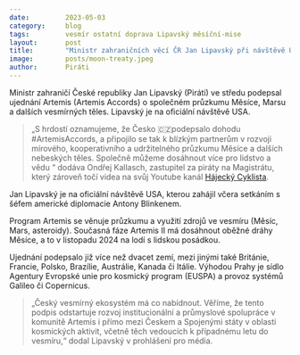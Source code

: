 ```yaml
---
date:         2023-05-03
category:     blog
tags:         vesmír ostatní doprava Lipavský měsíční-mise 
layout:       post
title:        "Ministr zahraničních věcí ČR Jan Lipavský při návštěvě USA podepsal ujednání o průzkumu měsíce" 
image:        posts/moon-treaty.jpeg
author:       Piráti
---
```


Ministr zahraničí České republiky Jan Lipavský (Piráti) ve středu podepsal ujednání Artemis (Artemis Accords) o společném průzkumu Měsíce, Marsu a dalších vesmírných těles. Lipavský je na oficiální návštěvě USA.



> „S hrdostí oznamujeme, že Česko 🇨🇿podepsalo dohodu #ArtemisAccords, a připojilo se tak k blízkým partnerům v rozvoji mírového, kooperativního a udržitelného průzkumu Měsíce a dalších nebeských těles. Společně můžeme dosáhnout více pro lidstvo a vědu “ dodáva Ondřej Kallasch, zastupitel za piráty na Magistrátu, který zároveň točí videa na svůj Youtube kanál [Hájecký Cyklista](https://www.youtube.com/channel/UCiPb4HeTInelD-5Jmu2MR5Q/videos).

Jan Lipavský je na oficiální návštěvě USA, kterou zahájil včera setkáním s šéfem americké diplomacie Antony Blinkenem. 

Program Artemis se věnuje průzkumu a využití zdrojů ve vesmíru (Měsíc, Mars, asteroidy). Současná fáze Artemis II má dosáhnout oběžné dráhy Měsíce, a to v listopadu 2024 na lodí s lidskou posádkou.

Ujednání podepsalo již více než dvacet zemí, mezi jinými také Británie, Francie, Polsko, Brazílie, Austrálie, Kanada či Itálie. Výhodou Prahy je sídlo Agentury Evropské unie pro kosmický program (EUSPA) a provoz systémů Galileo či Copernicus.

> „Český vesmírný ekosystém má co nabídnout. Věříme, že tento podpis odstartuje rozvoj institucionální a průmyslové spolupráce v komunitě Artemis i přímo mezi Českem a Spojenými státy v oblasti kosmických aktivit, včetně těch vedoucích k případnému letu do vesmíru,“ dodal Lipavský v prohlášení pro média.

